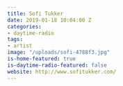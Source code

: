 ```yaml
---
title: Sofi Tukker
date: 2019-01-18 10:04:00 Z
categories:
- daytime-radio
tags:
- artist
image: "/uploads/sofi-4788f3.jpg"
is-home-featured: true
is-daytime-radio-featured: false
website: http://www.sofitukker.com/
---
```


